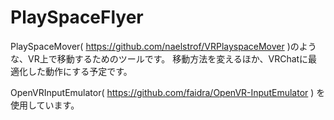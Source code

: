 # PlaySpaceFlyer
PlaySpaceMover( https://github.com/naelstrof/VRPlayspaceMover )のような、VR上で移動するためのツールです。
移動方法を変えるほか、VRChatに最適化した動作にする予定です。

OpenVRInputEmulator( https://github.com/faidra/OpenVR-InputEmulator ) を使用しています。
